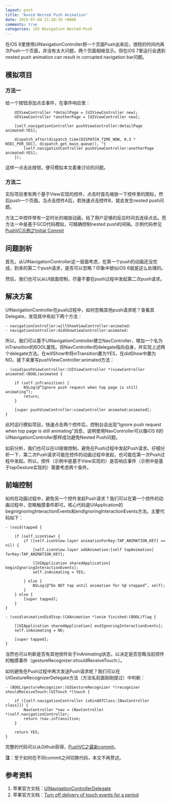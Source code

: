 ```yaml
---
layout: post
title: "Avoid Nested Push Animation"
date: 2015-07-04 21:28:39 +0800
comments: true
categories: iOS Navigation Nested-Push
---
```

在iOS 8里使用UINavigationController把一个页面Push出来后，很短的时间内再次Push一个页面，并没有太大问题，两个页面相继显示。但在iOS 7里运行会遇到nested push animation can result in corrupted navigation bar问题。

<!--more-->

## 模拟项目
### 方法一
给一个按钮添加点击事件，在事件响应里：
``` objc
    UIViewController *detailPage = [UIViewController new];
    UIViewController *anotherPage = [UIViewController new];

    [self.navigationController pushViewController:detailPage animated:YES];

    dispatch_after(dispatch_time(DISPATCH_TIME_NOW, 0.3 * NSEC_PER_SEC), dispatch_get_main_queue(), ^{
        [self.navigationController pushViewController:anotherPage animated:YES];
    });
```
这样一点击此按钮，便可模拟本文着重讨论的问题。

### 方法二
实际项目里有两个基于View实现的控件，点击时首先缩放一下控件里的图标，然后push一个页面。当点击控件A后，若快速点击控件B，就会发生nested push问题。

方法二中控件带有一定时长的缩放动画，给了用户足够的反应时间去连续点击。而方法一中是基于GCD代码模拟，可精确控制nested push的间隔。示例代码参见[PushVC示例之Initial Commit](https://github.com/linkoubian/PushVC)

## 问题剖析
首先，从UINavigationController这一层面考虑，在第一个push的动画还没完成，到来的第二个push请求，是否可以忽略？印象中貌似iOS 6就是这么处理的。

然后，我们也可以从UI层面控制，尽量不要在push过程中发起第二次push请求。

## 解决方案
UINavigationController在push过程中，如何忽略其他push请求呢？查看其Delegate，发现其中有如下两个方法：
``` objc
- navigationController:willShowViewController:animated:
- navigationController:didShowViewController:animated:
```

所以，我们可以基于UINavigationController建立NavController，增加一个名为inTransition的BOOL属性。将NavController的delegate指向自身，并实现上述两个delegate方法。在willShow中将inTransition置为YES，在didShow中置为NO。接下来重写pushViewController:animated方法：
``` objc
- (void)pushViewController:(UIViewController *)viewController animated:(BOOL)animated {
    
    if (self.inTransition) {
        NSLog(@“Ignore push request when top page is still animating”);
        return;
    }
    
    [super pushViewController:viewController animated:animated];
}
```

此时运行模拟项目，快速点击两个控件后，控制台会出现“Ignore push request when top page is still animating”消息，说明使用NavController可以像iOS 6的UINavigationController那样成功避免Nested Push问题。

如前分析，我们也可以在UI层做控制，避免在Push过程中发起Push请求。仔细分析一下，第二次Push请求可能在控件的动画过程中发起，也可能在第一次Push过程中发起。所以，控件（示例中是基于View实现的）是否响应事件（示例中是基于tapGesture实现的）需要考虑两个条件。

## 前端控制
如何在动画过程中，避免另一个控件发起Push请求？我们可以在第一个控件的动画过程中，忽略触摸事件即可。核心代码是UIApplication的beginIgnoringInteractionEvents和endIgnoringInteractionEvents方法。主要代码如下：
``` objc
- (void)tapped {
    
    if (self.iconView) {
        if ([self.iconView.layer animationForKey:TAP_ANIMATION_KEY] == nil) {
            [self.iconView.layer addAnimation:[self tapAnimation] forKey:TAP_ANIMATION_KEY];

            [[UIApplication sharedApplication] beginIgnoringInteractionEvents];
            self.inAnimating = YES;
            
        } else {
            NSLog(@“Do NOT tap until animation for %@ stopped”, self);
        }
    } else {
        [super tapped];
    }
}

- (void)animationDidStop:(CAAnimation *)anim finished:(BOOL)flag {
    
    [[UIApplication sharedApplication] endIgnoringInteractionEvents];
    self.inAnimating = NO;
    
    [super tapped];
}
```

当然也可以判断是否有其他控件处于inAnimating状态，以决定是否忽略当前控件的触摸事件（gestureRecognizer:shouldReceiveTouch:）。

如何避免在Push过程中再次发送Push请求呢？我们可以在UIGestureRecognizerDelegate方法（方法名前面刚刚提过）中判断：
``` objc
- (BOOL)gestureRecognizer:(UIGestureRecognizer *)recogniser shouldReceiveTouch:(UITouch *)touch {
    
    if ([self.navigationController isKindOfClass:[NavController class]]) {
        NavController *nav = (NavController *)self.navigationController;
        return !nav.inTransition;
    }
    
    return YES;
}
```

完整的代码可以从Github获得，[PushVC之最新commit](https://github.com/balloonsys/PushVC)。

**注**：至于如何在不同commit之间切换代码，本文不再赘述。

## 参考资料
1. 苹果官方文档：[UINavigationControllerDelegate](https://developer.apple.com/library/ios/documentation/UIKit/Reference/UINavigationControllerDelegate_Protocol/) 
2. 苹果官方文档：[Turn off delivery of touch events for a period](https://developer.apple.com/library/ios/documentation/EventHandling/Conceptual/EventHandlingiPhoneOS/multitouch_background/multitouch_background.html)  
